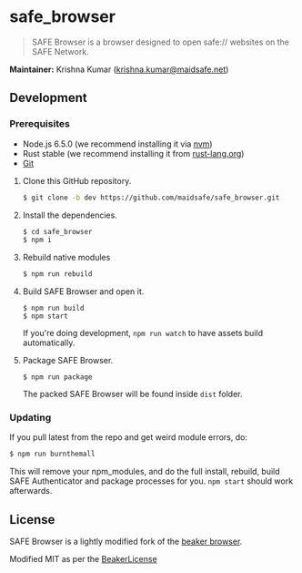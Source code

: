 # safe_browser

> SAFE Browser is a browser designed to open safe:// websites on the SAFE Network.

**Maintainer:** Krishna Kumar (krishna.kumar@maidsafe.net)

## Development

### Prerequisites

  * Node.js 6.5.0 (we recommend installing it via [nvm](https://github.com/creationix/nvm))
  * Rust stable (we recommend installing it from [rust-lang.org](https://www.rust-lang.org/en-US/))
  * [Git](https://git-scm.com/)

1. Clone this GitHub repository.

    ```bash
    $ git clone -b dev https://github.com/maidsafe/safe_browser.git
    ```

2. Install the dependencies.

    ``` bash
    $ cd safe_browser
    $ npm i
    ```
3. Rebuild native modules

    ```bash
    $ npm run rebuild
    ```

4. Build SAFE Browser and open it.
  
    ```
    $ npm run build
    $ npm start
    ```

    If you're doing development, `npm run watch` to have assets build automatically.

6. Package SAFE Browser.

   ```
   $ npm run package
   ```

    The packed SAFE Browser will be found inside `dist` folder.

### Updating

If you pull latest from the repo and get weird module errors, do:

```bash
$ npm run burnthemall
```
This will remove your npm_modules, and do the full install, rebuild, build SAFE Authenticator and package  processes for you. `npm start` should work afterwards.

## License

SAFE Browser is a lightly modified fork of the [beaker browser](https://www.beakerbrowser.com/).

Modified MIT as per the [BeakerLicense](https://github.com/joshuef/beaker/blob/master/BEAKER_LICENSE.md)
